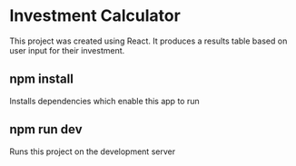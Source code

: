 # Investment Calculator
This project was created using React. It produces a results table based on user input for their investment.

## npm install
Installs dependencies which enable this app to run

## npm run dev
Runs this project on the development server
